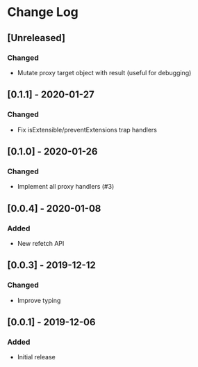 # Change Log

## [Unreleased]
### Changed
- Mutate proxy target object with result (useful for debugging)

## [0.1.1] - 2020-01-27
### Changed
- Fix isExtensible/preventExtensions trap handlers

## [0.1.0] - 2020-01-26
### Changed
- Implement all proxy handlers (#3)

## [0.0.4] - 2020-01-08
### Added
- New refetch API

## [0.0.3] - 2019-12-12
### Changed
- Improve typing

## [0.0.1] - 2019-12-06
### Added
- Initial release
